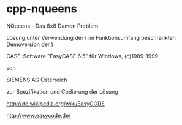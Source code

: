 # cpp-nqueens
NQueens - Das 8x8 Damen Problem


Lösung unter Verwendung der ( im Funktionsumfang beschränkten Demoversion der )

CASE-Software "EasyCASE 6.5" für Windows, (c)1989-1999 

von 

SIEMENS AG Österreich 

zur Spezifikation und Codierung der Lösung

http://de.wikipedia.org/wiki/EasyCODE

http://www.easycode.de/

